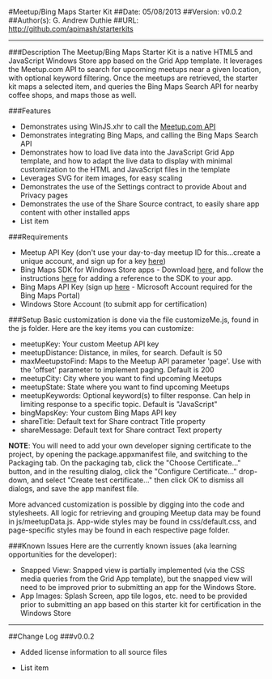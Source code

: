 #Meetup/Bing Maps Starter Kit
##Date: 05/08/2013
##Version: v0.0.2
##Author(s): G. Andrew Duthie
##URL: http://github.com/apimash/starterkits

----------
###Description
The Meetup/Bing Maps Starter Kit is a native HTML5 and JavaScript Windows Store app based on the Grid App template. It leverages the Meetup.com API to search for upcoming meetups near a given location, with optional keyword filtering. Once the meetups are retrieved, the starter kit maps a selected item, and queries the Bing Maps Search API for nearby coffee shops, and maps those as well.


###Features
 - Demonstrates using WinJS.xhr to call the [Meetup.com API][1]
 - Demonstrates integrating Bing Maps, and calling the Bing Maps Search API
 - Demonstrates how to load live data into the JavaScript Grid App template, and how to adapt the live data to display with minimal customization to the HTML and JavaScript files in the template
 - Leverages SVG for item images, for easy scaling
 - Demonstrates the use of the Settings contract to provide About and Privacy pages
 - Demonstrates the use of the Share Source contract, to easily share app content with other installed apps
 - List item

###Requirements
 - Meetup API Key (don't use your day-to-day meetup ID for this...create a unique account, and sign up for a key [here][2])
 - Bing Maps SDK for Windows Store apps - Download [here][3], and follow the instructions [here][4] for adding a reference to the SDK to your app. 
 - Bing Maps API Key (sign up [here][5] - Microsoft Account required for the Bing Maps Portal)
 - Windows Store Account (to submit app for certification)

###Setup
Basic customization is done via the file customizeMe.js, found in the js folder. Here are the key items you can customize:

 - meetupKey: Your custom Meetup API key
 - meetupDistance: Distance, in miles, for search. Default is 50
 - maxMeetupstoFind: Maps to the Meetup API parameter 'page'. Use with the 'offset' parameter to implement paging. Default is 200
 - meetupCity: City where you want to find upcoming Meetups
 - meetupState: State where you want to find upcoming Meetups
 - meetupKeywords: Optional keyword(s) to filter response. Can help in limiting response to a specific topic. Default is "JavaScript"
 - bingMapsKey: Your custom Bing Maps API key
 - shareTitle: Default text for Share contract Title property
 - shareMessage: Default text for Share contract Text property

**NOTE**: You will need to add your own developer signing certificate to the project, by opening the package.appxmanifest file, and switching to the Packaging tab. On the packaging tab, click the "Choose Certificate..." button, and in the resulting dialog, click the "Configure Certificate..." drop-down, and select "Create test certificate..." then click OK to dismiss all dialogs, and save the app manifest file.
 
More advanced customization is possible by digging into the code and stylesheets. All logic for retrieving and grouping Meetup data may be found in js/meetupData.js. App-wide styles may be found in css/default.css, and page-specific styles may be found in each respective page folder.

###Known Issues
Here are the currently known issues (aka learning opportunities for the developer):

 - Snapped View: Snapped view is partially implemented (via the CSS media queries from the Grid App template), but the snapped view will need to be improved prior to submitting an app for the Windows Store.
 - App Images: Splash Screen, app tile logos, etc. need to be provided prior to submitting an app based on this starter kit for certification in the Windows Store

----------

##Change Log
###v0.0.2

 - Added license information to all source files

  [1]: http://www.meetup.com/meetup_api/ "Meetup API"
  [2]: http://www.meetup.com/meetup_api/ "Meetup API"

 - List item

  [3]: http://visualstudiogallery.msdn.microsoft.com/bb764f67-6b2c-4e14-b2d3-17477ae1eaca
  [4]: http://msdn.microsoft.com/en-us/library/hh852186.aspx
  [5]: https://www.bingmapsportal.com/ "Bing Maps Portal"
